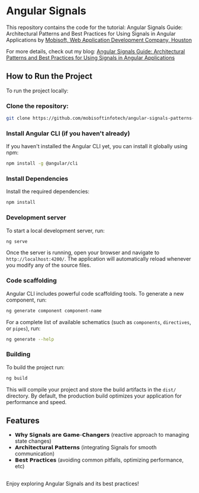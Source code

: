 # Angular Signals

This repository contains the code for the tutorial: Angular Signals Guide: Architectural Patterns and Best Practices for Using Signals in Angular Applications by [Mobisoft, Web Application Development Company, Houston](https://mobisoftinfotech.com/services/web-application-development-company)

For more details, check out my blog: [Angular Signals Guide: Architectural Patterns and Best Practices for Using Signals in Angular Applications](https://mobisoftinfotech.com/resources/blog/angular-signals-architecture-best-practices)

## How to Run the Project
To run the project locally:

### Clone the repository:
```bash
git clone https://github.com/mobisoftinfotech/angular-signals-patterns-best-practices.git
```


### Install Angular CLI (if you haven't already)
If you haven't installed the Angular CLI yet, you can install it globally using npm:
```bash
npm install -g @angular/cli
```

### Install Dependencies
Install the required dependencies: 
```bash
npm install
```

### Development server

To start a local development server, run:

```bash
ng serve
```

Once the server is running, open your browser and navigate to `http://localhost:4200/`. The application will automatically reload whenever you modify any of the source files.

### Code scaffolding

Angular CLI includes powerful code scaffolding tools. To generate a new component, run:

```bash
ng generate component component-name
```

For a complete list of available schematics (such as `components`, `directives`, or `pipes`), run:

```bash
ng generate --help
```

### Building

To build the project run:

```bash
ng build
```

This will compile your project and store the build artifacts in the `dist/` directory. By default, the production build optimizes your application for performance and speed.

## Features
* 𝗪𝗵𝘆 𝗦𝗶𝗴𝗻𝗮𝗹𝘀 𝗮𝗿𝗲 𝗚𝗮𝗺𝗲-𝗖𝗵𝗮𝗻𝗴𝗲𝗿𝘀 (reactive approach to managing state changes)
* 𝗔𝗿𝗰𝗵𝗶𝘁𝗲𝗰𝘁𝘂𝗿𝗮𝗹 𝗣𝗮𝘁𝘁𝗲𝗿𝗻𝘀 (integrating Signals for smooth communication)
* 𝗕𝗲𝘀𝘁 𝗣𝗿𝗮𝗰𝘁𝗶𝗰𝗲𝘀 (avoiding common pitfalls, optimizing performance, etc)

##

Enjoy exploring Angular Signals and its best practices!
